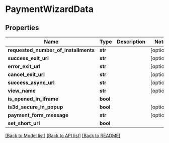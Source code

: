 # PaymentWizardData

## Properties
Name | Type | Description | Notes
------------ | ------------- | ------------- | -------------
**requested_number_of_installments** | **str** |  | [optional] 
**success_exit_url** | **str** |  | [optional] 
**error_exit_url** | **str** |  | [optional] 
**cancel_exit_url** | **str** |  | [optional] 
**success_async_url** | **str** |  | [optional] 
**view_name** | **str** |  | [optional] 
**is_opened_in_iframe** | **bool** |  | 
**is3d_secure_in_popup** | **bool** |  | [optional] 
**payment_form_message** | **str** |  | [optional] 
**set_short_url** | **bool** |  | 

[[Back to Model list]](../README.md#documentation-for-models) [[Back to API list]](../README.md#documentation-for-api-endpoints) [[Back to README]](../README.md)


